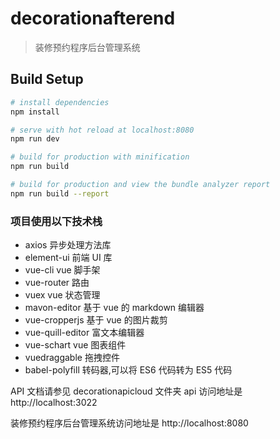 # decorationafterend

> 装修预约程序后台管理系统

## Build Setup

```bash
# install dependencies
npm install

# serve with hot reload at localhost:8080
npm run dev

# build for production with minification
npm run build

# build for production and view the bundle analyzer report
npm run build --report
```

### 项目使用以下技术栈

- axios 异步处理方法库
- element-ui 前端 UI 库
- vue-cli vue 脚手架
- vue-router 路由
- vuex vue 状态管理
- mavon-editor 基于 vue 的 markdown 编辑器
- vue-cropperjs 基于 vue 的图片裁剪
- vue-quill-editor 富文本编辑器
- vue-schart vue 图表组件
- vuedraggable 拖拽控件
- babel-polyfill 转码器,可以将 ES6 代码转为 ES5 代码

API 文档请参见 decorationapicloud 文件夹
api 访问地址是 http://localhost:3022

装修预约程序后台管理系统访问地址是 http://localhost:8080
